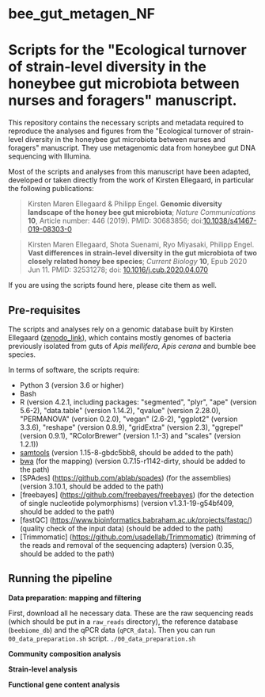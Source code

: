 # bee_gut_metagen_NF

Scripts for the "Ecological turnover of strain-level diversity in the honeybee gut microbiota between nurses and foragers" manuscript.
=======

This repository contains the necessary scripts and metadata required to reproduce the analyses and figures from the "Ecological turnover of strain-level diversity in the honeybee gut microbiota between nurses and foragers" manuscript. They use metagenomic data from honeybee gut DNA sequencing with Illumina.

Most of the scripts and analyses from this manuscript have been adapted, developed or taken directly from the work of Kirsten Ellegaard, in particular the following publications:

> Kirsten Maren Ellegaard & Philipp Engel. **Genomic diversity landscape of the honey bee gut microbiota**; _Nature Communications_ **10**, Article number: 446 (2019).
> PMID: 30683856;
> doi:[10.1038/s41467-019-08303-0](https://www.nature.com/articles/s41467-019-08303-0)

> Kirsten Maren Ellegaard, Shota Suenami, Ryo Miyasaki, Philipp Engel. **Vast differences in strain-level diversity in the gut microbiota of two closely related honey bee species**; _Current Biology_ **10**, Epub 2020 Jun 11.
> PMID: 32531278;
> doi: [10.1016/j.cub.2020.04.070](https://www.cell.com/current-biology/fulltext/S0960-9822(20)30586-8)

If you are using the scripts found here, please cite them as well.


 
Pre-requisites
----------

The scripts and analyses rely on a genomic database built by Kirsten Ellegaard ([zenodo_link](https://zenodo.org/record/4661061#.YGmkRy0RoRA)), which contains mostly genomes of bacteria previously isolated from guts of *Apis mellifera*, *Apis cerana* and bumble bee species.

In terms of software, the scripts require:

* Python 3 (version 3.6 or higher)
* Bash
* R  (version 4.2.1, including packages: "segmented", "plyr", "ape" (version 5.6-2), "data.table" (version 1.14.2), "qvalue" (version 2.28.0), "PERMANOVA" (version 0.2.0), "vegan" (2.6-2), "ggplot2" (version 3.3.6), "reshape" (version 0.8.9), "gridExtra" (version 2.3), "ggrepel" (version 0.9.1), "RColorBrewer" (version 1.1-3) and "scales" (version 1.2.1))
* [samtools](http://www.htslib.org) (version  1.15-8-gbdc5bb8, should be added to the path)
* [bwa](https://github.com/lh3/bwa) (for the mapping) (version 0.7.15-r1142-dirty, should be added to the path)
* [SPAdes] (https://github.com/ablab/spades) (for the assemblies) (version 3.10.1, should be added to the path)
* [freebayes] (https://github.com/freebayes/freebayes) (for the detection of single nucleotide polymorphisms) (version v1.3.1-19-g54bf409, should be added to the path)
* [fastQC] (https://www.bioinformatics.babraham.ac.uk/projects/fastqc/) (quality check of the input data) (should be added to the path)
* [Trimmomatic] (https://github.com/usadellab/Trimmomatic) (trimming of the reads and removal of the sequencing adapters) (version 0.35, should be added to the path)


Running the pipeline
--------

**Data preparation: mapping and filtering**

First, download all he necessary data. These are the raw sequencing reads (which should be put in a `raw_reads` directory), the reference database (`beebiome_db`) and the qPCR data (`qPCR_data`).
Then you can run `00_data_preparation.sh` script.
```./00_data_preparation.sh```

**Community composition analysis**


**Strain-level analysis**


**Functional gene content analysis**


